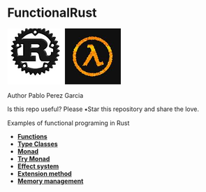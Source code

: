 # FunctionalRust
![My image](img/rust.jpg)
![My image](img/lambda.jpg)

Author Pablo Perez Garcia

Is this repo useful? Please ⭑Star this repository and share the love.

Examples of functional programing in Rust

* **[Functions](src/functions.rs)**
* **[Type Classes](src/type_classes.rs)**
* **[Monad](src/monad.rs)**
* **[Try Monad](src/try_monad.rs)**
* **[Effect system](src/effect_system.rs)**
* **[Extension method](src/extension_method.rs)**
* **[Memory management](src/memory_management.rs)**
